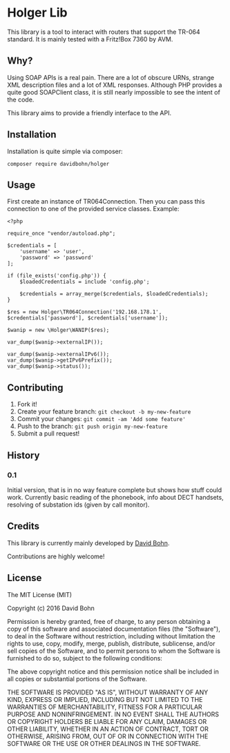 # Holger Lib

This library is a tool to interact with routers that support the TR-064 standard.
 It is mainly tested with a Fritz!Box 7360 by AVM.

## Why?
Using SOAP APIs is a real pain. There are a lot of obscure URNs, strange XML description files and a lot of XML responses.
 Although PHP provides a quite good SOAPClient class, it is still nearly impossible to see the intent of the code.

 This library aims to provide a friendly interface to the API.

## Installation

Installation is quite simple via composer:

```
composer require davidbohn/holger
```

## Usage

First create an instance of TR064Connection.
Then you can pass this connection to one of the provided service classes. Example:

```
<?php

require_once "vendor/autoload.php";

$credentials = [
    'username' => 'user',
    'password' => 'password'
];

if (file_exists('config.php')) {
    $loadedCredentials = include 'config.php';

    $credentials = array_merge($credentials, $loadedCredentials);
}

$res = new Holger\TR064Connection('192.168.178.1', $credentials['password'], $credentials['username']);

$wanip = new \Holger\WANIP($res);

var_dump($wanip->externalIP());

var_dump($wanip->externalIPv6());
var_dump($wanip->getIPv6Prefix());
var_dump($wanip->status());

```

## Contributing

1. Fork it!
2. Create your feature branch: `git checkout -b my-new-feature`
3. Commit your changes: `git commit -am 'Add some feature'`
4. Push to the branch: `git push origin my-new-feature`
5. Submit a pull request!

## History

### 0.1
Initial version, that is in no way feature complete but shows how stuff could work.
Currently basic reading of the phonebook, info about DECT handsets, resolving of substation ids (given by call monitor).

## Credits

This library is currently mainly developed by [David Bohn](https://cancrisoft.net).

Contributions are highly welcome!

## License

The MIT License (MIT)

Copyright (c) 2016 David Bohn

Permission is hereby granted, free of charge, to any person obtaining a copy
of this software and associated documentation files (the "Software"), to deal
in the Software without restriction, including without limitation the rights
to use, copy, modify, merge, publish, distribute, sublicense, and/or sell
copies of the Software, and to permit persons to whom the Software is
furnished to do so, subject to the following conditions:

The above copyright notice and this permission notice shall be included in all
copies or substantial portions of the Software.

THE SOFTWARE IS PROVIDED "AS IS", WITHOUT WARRANTY OF ANY KIND, EXPRESS OR
IMPLIED, INCLUDING BUT NOT LIMITED TO THE WARRANTIES OF MERCHANTABILITY,
FITNESS FOR A PARTICULAR PURPOSE AND NONINFRINGEMENT. IN NO EVENT SHALL THE
AUTHORS OR COPYRIGHT HOLDERS BE LIABLE FOR ANY CLAIM, DAMAGES OR OTHER
LIABILITY, WHETHER IN AN ACTION OF CONTRACT, TORT OR OTHERWISE, ARISING FROM,
OUT OF OR IN CONNECTION WITH THE SOFTWARE OR THE USE OR OTHER DEALINGS IN THE
SOFTWARE.